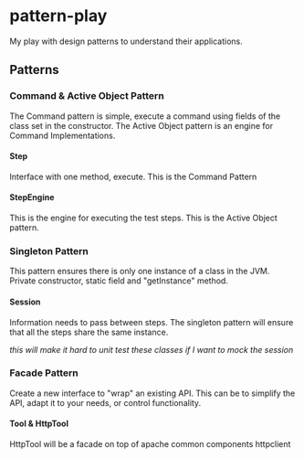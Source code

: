# pattern-play
My play with design patterns to understand their applications.

## Patterns

### Command & Active Object Pattern

The Command pattern is simple, execute a command using fields of the class set in the constructor.
The Active Object pattern is an engine for Command Implementations.

#### Step

Interface with one method, execute.
This is the Command Pattern

#### StepEngine

This is the engine for executing the test steps.
This is the Active Object pattern.

### Singleton Pattern

This pattern ensures there is only one instance of a class in the JVM.
Private constructor, static field and "getInstance" method.

#### Session

Information needs to pass between steps. 
The singleton pattern will ensure that all the steps share the same instance.

*this will make it hard to unit test these classes if I want to mock the session*

### Facade Pattern

Create a new interface to "wrap" an existing API.
This can be to simplify the API, adapt it to your needs, or control functionality.

#### Tool & HttpTool

HttpTool will be a facade on top of apache common components httpclient
